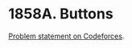 # 1858A. Buttons

[Problem statement on Codeforces](https://codeforces.com/problemset/problem/1858/A?locale=en).